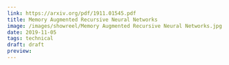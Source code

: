 ```yaml
---
link: https://arxiv.org/pdf/1911.01545.pdf
title: Memory Augmented Recursive Neural Networks
image: /images/showreel/Memory Augmented Recursive Neural Networks.jpg
date: 2019-11-05
tags: technical
draft: draft
preview:
---
```



